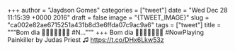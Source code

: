 
+++
author = "Jaydson Gomes"
categories = ["tweet"]
date = "Wed Dec 28 11:15:39 +0000 2016"
draft = false
image = "{TWEET_IMAGE}"
slug = "ca002e82ae6715251a431b8d3e6ffda07c9ac9a6"
tags = ["tweet"]
title = """Bom dia 🤘😈🤘😈🤘😈🤘 #N..."""
+++
Bom dia 🤘😈🤘😈🤘😈🤘 #NowPlaying Painkiller by Judas Priest ♫ https://t.co/DHx6Lkw53z
